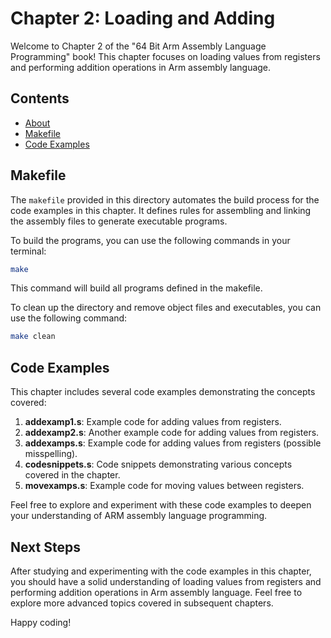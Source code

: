 # Chapter 2: Loading and Adding

Welcome to Chapter 2 of the "64 Bit Arm Assembly Language Programming" book! This chapter focuses on loading values from registers and performing addition operations in Arm assembly language.

## Contents

- [About](#chapter-2-loading-and-adding)
- [Makefile](#makefile)
- [Code Examples](#code-examples)

## Makefile

The `makefile` provided in this directory automates the build process for the code examples in this chapter. It defines rules for assembling and linking the assembly files to generate executable programs.

To build the programs, you can use the following commands in your terminal:

```bash
make
```

This command will build all programs defined in the makefile.

To clean up the directory and remove object files and executables, you can use the following command:

```bash
make clean
```

## Code Examples

This chapter includes several code examples demonstrating the concepts covered:

1. **addexamp1.s**: Example code for adding values from registers.
2. **addexamp2.s**: Another example code for adding values from registers.
3. **addexamps.s**: Example code for adding values from registers (possible misspelling).
4. **codesnippets.s**: Code snippets demonstrating various concepts covered in the chapter.
5. **movexamps.s**: Example code for moving values between registers.

Feel free to explore and experiment with these code examples to deepen your understanding of ARM assembly language programming.

## Next Steps

After studying and experimenting with the code examples in this chapter, you should have a solid understanding of loading values from registers and performing addition operations in Arm assembly language. Feel free to explore more advanced topics covered in subsequent chapters.

Happy coding!
